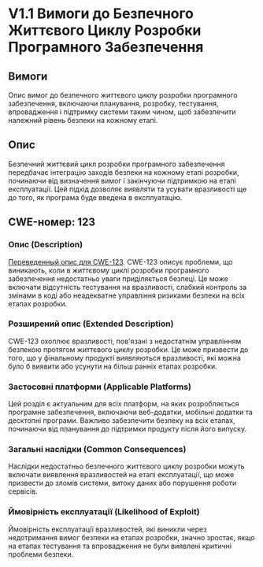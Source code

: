 # V1.1 Вимоги до Безпечного Життєвого Циклу Розробки Програмного Забезпечення

## Вимоги
Опис вимог до безпечного життєвого циклу розробки програмного забезпечення, включаючи планування, розробку, тестування, впровадження і підтримку системи таким чином, щоб забезпечити належний рівень безпеки на кожному етапі.

## Опис
Безпечний життєвий цикл розробки програмного забезпечення передбачає інтеграцію заходів безпеки на кожному етапі розробки, починаючи від визначення вимог і закінчуючи підтримкою на етапі експлуатації. Цей підхід дозволяє виявляти та усувати вразливості ще до того, як програма буде введена в експлуатацію.

## CWE-номер: 123

### Опис (Description)
[Переведенный опис для CWE-123](https://cwe.mitre.org/data/definitions/123).
CWE-123 описує проблеми, що виникають, коли в життєвому циклі розробки програмного забезпечення недостатньо уваги приділяється безпеці. Це може включати відсутність тестування на вразливості, слабкий контроль за змінами в коді або неадекватне управління ризиками безпеки на всіх етапах розробки.

### Розширений опис (Extended Description)
CWE-123 охоплює вразливості, пов'язані з недостатнім управлінням безпекою протягом життєвого циклу розробки. Це може призвести до того, що у фінальному продукті виявляються вразливості, які можна було б виявити або усунути на більш ранніх етапах розробки.

### Застосовні платформи (Applicable Platforms)
Цей розділ є актуальним для всіх платформ, на яких розробляється програмне забезпечення, включаючи веб-додатки, мобільні додатки та десктопні програми. Важливо забезпечити безпеку на всіх етапах, починаючи від планування до підтримки продукту після його випуску.

### Загальні наслідки (Common Consequences)
Наслідки недостатньо безпечного життєвого циклу розробки можуть включати виявлення вразливостей на етапі експлуатації, що може призвести до зломів системи, витоку даних або порушення роботи сервісів.

### Ймовірність експлуатації (Likelihood of Exploit)
Ймовірність експлуатації вразливостей, які виникли через недотримання вимог безпеки на етапах розробки, значно зростає, якщо на етапах тестування та впровадження не були виявлені критичні проблеми безпеки.
